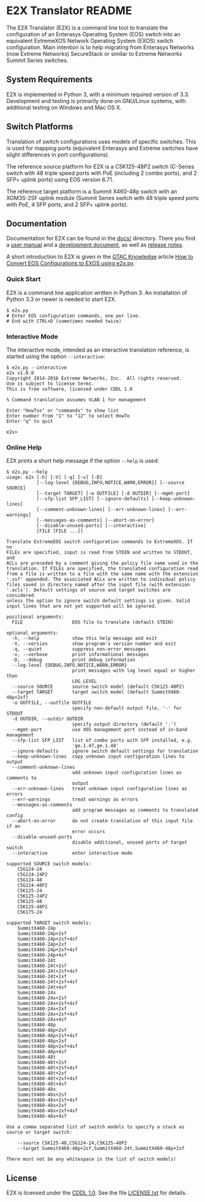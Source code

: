 # E2X Translator README

The E2X Translator (E2X) is a command line tool to translate the
configuration of an Enterasys Operating System (EOS) switch into
an equivalent ExtremeXOS Network Operating System (EXOS) switch
configuration. Main intention is to help migrating from Enterasys Networks
(now Extreme Networks) SecureStack or similar to Extreme Networks Summit
Series switches.

## System Requirements

E2X is implemented in Python 3, with a minimum required version of 3.3.
Development and testing is primarily done on GNU/Linux systems, with
additional testing on Windows and Mac OS X.

## Switch Platforms

Translation of switch configurations uses models of specific switches.
This is used for mapping ports (equivalent Enterasys and Extreme switches
have slight differences in port configurations).

The reference source platform for E2X is a C5K125-48P2 switch (C-Series
switch with 48 triple speed ports with PoE (including 2 combo ports),
and 2 SFP+ uplink ports) using EOS version 6.71.

The reference target platform is a Summit X460-48p switch with an
XGM3S-2SF uplink module (Summit Series switch with 48 triple speed ports
with PoE, 4 SFP ports, and 2 SFP+ uplink ports).

## Documentation

Documentation for E2X can be found in the [docs/](docs/) directory.
There you find a [user manual](docs/Manual.md) and a [development
document](docs/Development.md), as well as
[release notes](docs/ReleaseNotes.md).

A short introduction to E2X is given in the [GTAC
Knowledge](https://gtacknowledge.extremenetworks.com)
article [How to Convert EOS Configurations to EXOS using
e2x.py](https://gtacknowledge.extremenetworks.com/articles/How_To/How-to-convert-EOS-configurations-to-EXOS-using-e2x-py).

### Quick Start

E2X is a command line application written in Python 3. An installation of
Python 3.3 or newer is needed to start E2X.

```
$ e2x.py
# Enter EOS configuration commands, one per line.
# End with CTRL+D (sometimes needed twice)
```

### Interactive Mode

The interactive mode, intended as an interactive translation reference,
is started using the option `--interactive`:

```
$ e2x.py --interactive
e2x v1.0.0
Copyright 2014-2016 Extreme Networks, Inc.  All rights reserved.
Use is subject to license terms.
This is free software, licensed under CDDL 1.0

% Command translation assumes VLAN 1 for management

Enter "HowTos" or "commands" to show list
Enter number from "1" to "12" to select HowTo
Enter "q" to quit

e2x>
```

### Online Help

E2X prints a short help message if the option `--help` is used:

```
$ e2x.py --help
usage: e2x [-h] [-V] [-q] [-v] [-D]
           [--log-level {DEBUG,INFO,NOTICE,WARN,ERROR}] [--source SOURCE]
           [--target TARGET] [-o OUTFILE] [-d OUTDIR] [--mgmt-port]
           [--sfp-list SFP_LIST] [--ignore-defaults] [--keep-unknown-lines]
           [--comment-unknown-lines] [--err-unknown-lines] [--err-warnings]
           [--messages-as-comments] [--abort-on-error]
           [--disable-unused-ports] [--interactive]
           [FILE [FILE ...]]

Translate ExtremeEOS switch configuration commands to ExtremeXOS. If no
FILEs are specified, input is read from STDIN and written to STDOUT, and
ACLs are preceded by a comment giving the policy file name used in the
translation. If FILEs are specified, the translated configuration read
from a file is written to a file with the same name with the extension
'.xsf' appended. The associated ACLs are written to individual policy
files saved in directory named after the input file (with extension
'.acls'). Default settings of source and target switches are considered
unless the option to ignore switch default settings is given. Valid
input lines that are not yet supported will be ignored.

positional arguments:
  FILE                  EOS file to translate (default STDIN)

optional arguments:
  -h, --help            show this help message and exit
  -V, --version         show program's version number and exit
  -q, --quiet           suppress non-error messages
  -v, --verbose         print informational messages
  -D, --debug           print debug information
  --log-level {DEBUG,INFO,NOTICE,WARN,ERROR}
                        print messages with log level equal or higher than
                        LOG_LEVEL
  --source SOURCE       source switch model (default C5K125-48P2)
  --target TARGET       target switch model (default SummitX460-48p+2sf)
  -o OUTFILE, --outfile OUTFILE
                        specify non-default output file, '-' for STDOUT
  -d OUTDIR, --outdir OUTDIR
                        specify output directory (default '.')
  --mgmt-port           use XOS management port instead of in-band management
  --sfp-list SFP_LIST   list of combo ports with SFP installed, e.g.
                        'ge.1.47,ge.1.48'
  --ignore-defaults     ignore switch default settings for translation
  --keep-unknown-lines  copy unknown input configuration lines to output
  --comment-unknown-lines
                        add unknown input configuration lines as comments to
                        output
  --err-unknown-lines   treat unknown input configuration lines as errors
  --err-warnings        treat warnings as errors
  --messages-as-comments
                        add program messages as comments to translated config
  --abort-on-error      do not create translation of this input file if an
                        error occurs
  --disable-unused-ports
                        disable additional, unused ports of target switch
  --interactive         enter interactive mode

supported SOURCE switch models:
    C5G124-24
    C5G124-24P2
    C5G124-48
    C5G124-48P2
    C5K125-24
    C5K125-24P2
    C5K125-48
    C5K125-48P2
    C5K175-24

supported TARGET switch models:
    SummitX460-24p
    SummitX460-24p+2sf
    SummitX460-24p+2sf+4sf
    SummitX460-24p+2xf
    SummitX460-24p+2xf+4sf
    SummitX460-24p+4sf
    SummitX460-24t
    SummitX460-24t+2sf
    SummitX460-24t+2sf+4sf
    SummitX460-24t+2xf
    SummitX460-24t+2xf+4sf
    SummitX460-24t+4sf
    SummitX460-24x
    SummitX460-24x+2sf
    SummitX460-24x+2sf+4sf
    SummitX460-24x+2xf
    SummitX460-24x+2xf+4sf
    SummitX460-24x+4sf
    SummitX460-48p
    SummitX460-48p+2sf
    SummitX460-48p+2sf+4sf
    SummitX460-48p+2xf
    SummitX460-48p+2xf+4sf
    SummitX460-48p+4sf
    SummitX460-48t
    SummitX460-48t+2sf
    SummitX460-48t+2sf+4sf
    SummitX460-48t+2xf
    SummitX460-48t+2xf+4sf
    SummitX460-48t+4sf
    SummitX460-48x
    SummitX460-48x+2sf
    SummitX460-48x+2sf+4sf
    SummitX460-48x+2xf
    SummitX460-48x+2xf+4sf
    SummitX460-48x+4sf

Use a comma separated list of switch models to specify a stack as
source or target switch:

    --source C5K125-48,C5G124-24,C5K125-48P2
    --target SummitX460-48p+2sf,SummitX460-24t,SummitX460-48p+2sf

There must not be any whitespace in the list of switch models!
```

## License

E2X is licensed under the [CDDL 1.0](http://opensource.org/licenses/CDDL-1.0).
See the file [LICENSE.txt](LICENSE.txt) for details.
